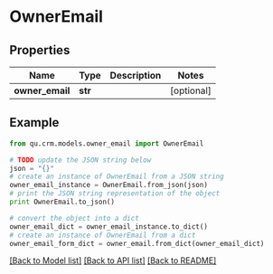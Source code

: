 # OwnerEmail


## Properties
Name | Type | Description | Notes
------------ | ------------- | ------------- | -------------
**owner_email** | **str** |  | [optional] 

## Example

```python
from qu.crm.models.owner_email import OwnerEmail

# TODO update the JSON string below
json = "{}"
# create an instance of OwnerEmail from a JSON string
owner_email_instance = OwnerEmail.from_json(json)
# print the JSON string representation of the object
print OwnerEmail.to_json()

# convert the object into a dict
owner_email_dict = owner_email_instance.to_dict()
# create an instance of OwnerEmail from a dict
owner_email_form_dict = owner_email.from_dict(owner_email_dict)
```
[[Back to Model list]](../README.md#documentation-for-models) [[Back to API list]](../README.md#documentation-for-api-endpoints) [[Back to README]](../README.md)


